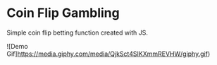 # Coin Flip Gambling

Simple coin flip betting function created with JS.

![Demo Gif]https://media.giphy.com/media/QjkSct4SIKXmmREVHW/giphy.gif)



